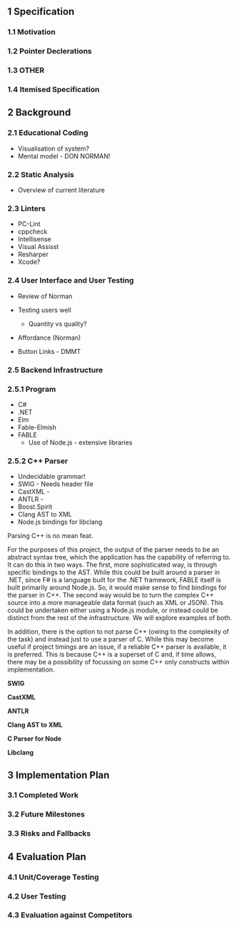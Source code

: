 ## 1	Specification

### 1.1 Motivation

### 1.2 Pointer Declerations

### 1.3 OTHER

### 1.4 Itemised Specification 

## 2		Background

### 2.1	Educational Coding
* Visualisation of system?
* Mental model - DON NORMAN!

### 2.2 Static Analysis
* Overview of current literature

### 2.3 Linters
* PC-Lint
* cppcheck
* Intellisense
* Visual Assisst
* Resharper
* Xcode?

### 2.4 User Interface and User Testing
* Review of Norman
* Testing users well
	* Quantity vs quality?

* Affordance (Norman)
* Button Links - DMMT
### 2.5 Backend Infrastructure

### 2.5.1 Program 
* C#
* .NET
* Elm
* Fable-Elmish
* FABLE
	* Use of Node.js - extensive libraries

### 2.5.2 C++ Parser
* Undecidable grammar!
* SWIG - Needs header file
* CastXML - 
* ANTLR - 
* Boost.Spirit
* Clang AST to XML
* Node.js bindings for libclang

Parsing C++ is no mean feat. 

For the purposes of this project, the output of the parser needs to be an abstract syntax tree, which the application has the capability of referring to. It can do this in two ways. The first, more sophisticated way, is through specific bindings to the AST. While this could be built around a parser in .NET, since F# is a language built for the .NET framework, FABLE itself is built primarily around Node.js. So, it would make sense to find bindings for the parser in C++. The second way would be to turn the complex C++ source into a more manageable data format (such as XML or JSON). This could be undertaken either using a Node.js module, or instead could be distinct from the rest of the infrastructure. We will explore examples of both.

In addition, there is the option to not parse C++ (owing to the complexity of the task) and instead just to use a parser of C. While this may become useful if project timings are an issue, if a reliable C++ parser is available, it is preferred. This is because C++ is a superset of C and, if time allows, there may be a possibility of focussing on some C++ only constructs within implementation. 

**SWIG**

**CastXML**

**ANTLR**

**Clang AST to XML**

**C Parser for Node**

**Libclang**


## 3		Implementation Plan

### 3.1 Completed Work

### 3.2 Future Milestones

### 3.3 Risks and Fallbacks

## 4		Evaluation Plan

### 4.1 Unit/Coverage Testing

### 4.2 User Testing

### 4.3 Evaluation against Competitors

